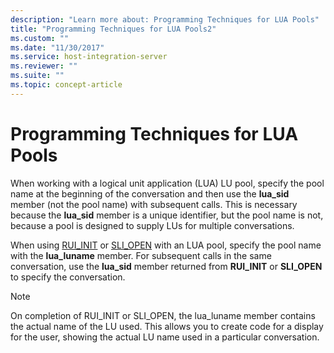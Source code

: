 ```yaml
---
description: "Learn more about: Programming Techniques for LUA Pools"
title: "Programming Techniques for LUA Pools2"
ms.custom: ""
ms.date: "11/30/2017"
ms.service: host-integration-server
ms.reviewer: ""
ms.suite: ""
ms.topic: concept-article
---
```

# Programming Techniques for LUA Pools
When working with a logical unit application (LUA) LU pool, specify the pool name at the beginning of the conversation and then use the **lua_sid** member (not the pool name) with subsequent calls. This is necessary because the **lua_sid** member is a unique identifier, but the pool name is not, because a pool is designed to supply LUs for multiple conversations.  
  
 When using [RUI_INIT](./rui-init1.md) or [SLI_OPEN](../core/sli-open2.md) with an LUA pool, specify the pool name with the **lua_luname** member. For subsequent calls in the same conversation, use the **lua_sid** member returned from **RUI_INIT** or **SLI_OPEN** to specify the conversation.  
  
> [!NOTE]
>  On completion of RUI_INIT or SLI_OPEN, the lua_luname member contains the actual name of the LU used. This allows you to create code for a display for the user, showing the actual LU name used in a particular conversation.
